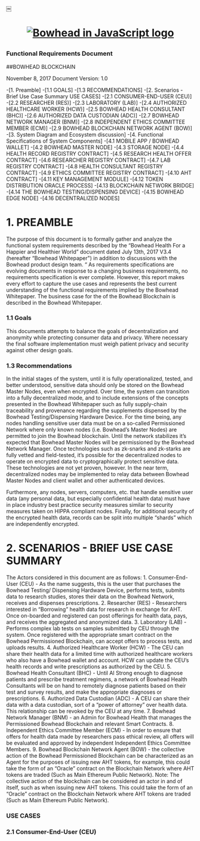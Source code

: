 ￼<h1 align="center">
  <a href="ipfs.io">
    <img src="" alt="Bowhead in JavaScript logo" />
  </a>
</h1>

<h3>Functional Requirements Document</h3>

##BOWHEAD BLOCKCHAIN

November 8, 2017 Document Version: 1.0



-[1. Preamble]
  -[1.1 GOALS]
  -[1.3 RECOMMENDATIONS]
-[2. Scenarios - Brief Use Case Summary USE CASES]
  -[2.1 CONSUMER-END-USER (CEU)]
  -[2.2 RESEARCHER (RES)]
  -[2.3 LABORATORY (LAB)]
  -[2.4 AUTHORIZED HEALTHCARE WORKER (HCW)]
  -[2.5 BOWHEAD HEALTH CONSULTANT (BHC)]
  -[2.6 AUTHORIZED DATA CUSTODIAN (ADC)]
  -[2.7 BOWHEAD NETWORK MANAGER (BNM)]
  -[2.8 INDEPENDENT ETHICS COMMITTEE MEMBER (ECM)]
  -[2.9 BOWHEAD BLOCKCHAIN NETWORK AGENT (BOW)]
-[3. System Diagram and Ecosystem discussion]
-[4. Functional Specifications of System Components]
  -[4.1 MOBILE APP / BOWHEAD WALLET]
  -[4.2 BOWHEAD MASTER NODE]
  -[4.3 STORAGE NODE]
-[4.4 HEALTH RECORD REGISTRY CONTRACT]
  -[4.5 RESEARCH HEALTH OFFER CONTRACT]
  -[4.6 RESEARCHER REGISTRY CONTRACT]
  -[4.7 LAB REGISTRY CONTRACT]
  -[4.8 HEALTH CONSULTANT REGISTRY CONTRACT]
  -[4.9 ETHICS COMMITTEE REGISTRY CONTRACT]
  -[4.10 AHT CONTRACT]
  -[4.11 KEY MANAGEMENT MODULE]
  -[4.12 TOKEN DISTRIBUTION ORACLE PROCESS]
  -[4.13 BLOCKCHAIN NETWORK BRIDGE]
  -[4.14 THE BOWHEAD TESTING/DISPENSING DEVICE]
  -[4.15 BOWHEAD EDGE NODE]
  -[4.16 DECENTRALIZED NODES]




<h1>1. PREAMBLE</h1>
The purpose of this document is to formally gather and analyze the functional system requirements described by the “Bowhead Health For a Happier and Healthier World” document dated July 13th, 2017 V3.4 (hereafter “Bowhead Whitepaper") in addition to discussions with the Bowhead product design team. “
As requirements specifications are evolving documents in response to a changing business requirements, no requirements specification is ever complete. However, this report makes every effort to capture the use cases and represents the best current understanding of the functional requirements implied by the Bowhead Whitepaper. The business case for the of the Bowhead Blockchain is described in the Bowhead Whitepaper.
<h3>1.1 Goals</h3>
This documents attempts to balance the goals of decentralization and anonymity while protecting consumer data and privacy. Where necessary the final software implementation must weigh patient privacy and security against other design goals.
<h3>1.3 Recommendations</h3>
In the initial stages of the system, until it is fully operationalized, tested, and better understood, sensitive data should only be stored on the Bowhead Master Nodes, even when encrypted. Over time, the system can transition into a fully decentralized mode, and to include extensions of the concepts presented in the Bowhead Whitepaper such as fully supply-chain traceability and provenance regarding the supplements dispensed by the Bowhead Testing/Dispensing Hardware Device.
For the time being, any nodes handling sensitive user data must be on a so-called Permissioned Network where only known nodes (i.e. Bowhead’s Master Nodes) are permitted to join the Bowhead blockchain. Until the network stabilizes it’s expected that Bowhead Master Nodes will be permissioned by the Bowhead Network Manager.
Once technologies such as zk-snarks and zk-starks are fully vetted and field-tested, it’s possible for the decentralized nodes to operate on encrypted data to cryptographically protect sensitive data. These technologies are not yet proven, however. In the near term, decentralized nodes may be implemented to relay data between Bowhead Master Nodes and client wallet and other authenticated devices.

Furthermore, any nodes, servers, computers, etc. that handle sensitive user data (any personal data, but especially confidential health data) must have in place industry best practice security measures similar to security measures taken on HIPPA compliant nodes.
Finally, for additional security of the encrypted health data, records can be split into multiple “shards” which are independently encrypted.

<h1>2. SCENARIOS - BRIEF USE CASE SUMMARY</h1>
The Actors considered in this document are as follows:
1. Consumer-End-User (CEU) - As the name suggests, this is the user that purchases the Bowhead Testing/ Dispensing Hardware Device, performs tests, submits data to research studies, stores their data on the Bowhead Network, receives and dispenses prescriptions.
2. Researcher (RES) - Researchers interested in “Borrowing” health data for research in exchange for AHT. Once on-boarded and registered can post offerings for health data, pays, and receives the aggregated and anonymized data.
3. Laboratory (LAB) - Performs complex lab tests on samples submitted by CEU through the system. Once registered with the appropriate smart contract on the Bowhead Permissioned Blockchain, can accept offers to process tests, and uploads results.
4. Authorized Healthcare Worker (HCW) - The CEU can share their health data for a limited time with authorized healthcare workers who also have a Bowhead wallet and account. HCW can update the CEU’s health records and write prescriptions as authorized by the CEU.
5. Bowhead Health Consultant (BHC) - Until AI Strong enough to diagnose patients and prescribe treatment regimens, a network of Bowhead Health Consultants will be on hand to remotely diagnose patients based on their test and survey results, and make the appropriate diagnoses or prescriptions.
6. Authorized Data Custodian (ADC) - A CEU can share their data with a data custodian, sort of a “power of attorney” over health data. This relationship can be revoked by the CEU at any time.
7. Bowhead Network Manager (BNM) - an Admin for Bowhead Health that manages the Permissioned Bowhead Blockchain and relevant Smart Contracts.
8. Independent Ethics Committee Member (ECM) - In order to ensure that offers for health data made by researchers pass ethical review, all offers will be evaluated and approved by independent Independent Ethics Committee Members.
9. Bowhead Blockchain Network Agent (BOW) - the collective action of the Bowhead Permissioned Blockchain can be characterized as an Agent for the purposes of issuing new AHT tokens, for example, this could take the form of an “Oracle” contract on the Blockchain Network where AHT tokens are traded (Such as Main Ethereum Public Network). Note: The collective action of the blockchain can be considered an actor in and of itself, such as when issuing new AHT tokens. This could take the form of an “Oracle” contract on the Blockchain Network where AHT tokens are traded (Such as Main Ethereum Public Network).
<h3>USE CASES</h3>
<h3>2.1 Consumer-End-User (CEU)</h3>
